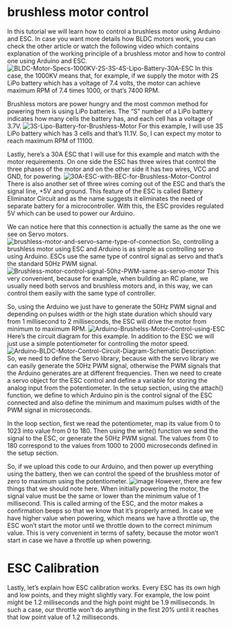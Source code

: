 # brushless motor control
In this tutorial we will learn how to control a brushless motor using Arduino and ESC. In case you want more details how BLDC motors work, you can check the other article or watch the following video which contains explanation of the working principle of a brushless motor and how to control one using Arduino and ESC.
![BLDC-Motor-Specs-1000KV-2S-3S-4S-Lipo-Battery-30A-ESC](https://user-images.githubusercontent.com/107868927/182331797-d732a08a-720e-4d3f-9b39-150459d98832.JPG)
In this case, the 1000KV means that, for example, if we supply the motor with 2S LiPo battery which has a voltage of 7.4 volts, the motor can achieve maximum RPM of 7.4 times 1000, or that’s 7400 RPM.

Brushless motors are power hungry and the most common method for powering them is using LiPo batteries. The “S” number of a LiPo battery indicates how many cells the battery has, and each cell has a voltage of 3.7V.
![3S-Lipo-Battery-for-Brushless-Motor](https://user-images.githubusercontent.com/107868927/182332183-554c146e-f12c-4e3c-a340-630d4958ec00.JPG)
For this example, I will use 3S LiPo battery which has 3 cells and that’s 11.1V. So, I can expect my motor to reach maximum RPM of 11100.

Lastly, here’s a 30A ESC that I will use for this example and match with the motor requirements. On one side the ESC has three wires that control the three phases of the motor and on the other side it has two wires, VCC and GND, for powering.
![30A-ESC-with-BEC-for-Brushless-Motor-Control](https://user-images.githubusercontent.com/107868927/182332492-dfa5f5cf-6070-482c-b56e-6ea81742927f.JPG)
There is also another set of three wires coming out of the ESC and that’s the signal line, +5V and ground. This feature of the ESC is called Battery Eliminator Circuit and as the name suggests it eliminates the need of separate battery for a microcontroller. With this, the ESC provides regulated 5V which can be used to power our Arduino.

We can notice here that this connection is actually the same as the one we see on Servo motors.
![brushless-motor-and-servo-same-type-of-connection](https://user-images.githubusercontent.com/107868927/182332709-b4edf2ce-3f10-460e-b9bb-71116969ab69.JPG)
So, controlling a brushless motor using ESC and Arduino is as simple as controlling servo using Arduino. ESCs use the same type of control signal as servo and that’s the standard 50Hz PWM signal.
![Brushless-motor-control-signal-50hz-PWM-same-as-servo-motor](https://user-images.githubusercontent.com/107868927/182332872-56fff617-2fb4-4a9d-bc0b-9f7d5f2b98b0.JPG)
This very convenient, because for example, when building an RC plane, we usually need both servos and brushless motors and, in this way, we can control them easily with the same type of controller.

So, using the Arduino we just have to generate the 50Hz PWM signal and depending on pulses width or the high state duration which should vary from 1 millisecond to 2 milliseconds, the ESC will drive the motor from minimum to maximum RPM.
![Arduino-Brushelss-Motor-Control-using-ESC](https://user-images.githubusercontent.com/107868927/182333216-3e54fa6b-c81a-4631-bc59-bf2b2a669b55.JPG)
Here’s the circuit diagram for this example. In addition to the ESC we will just use a simple potentiometer for controlling the motor speed.
![Arduino-BLDC-Motor-Control-Circuit-Diagram-Schematic](https://user-images.githubusercontent.com/107868927/182333406-d819fcc4-a134-4d0d-8a76-ecec12157527.JPG)
Description: So, we need to define the Servo library, because with the servo library we can easily generate the 50Hz PWM signal, otherwise the PWM signals that the Arduino generates are at different frequencies. Then we need to create a servo object for the ESC control and define a variable for storing the analog input from the potentiometer. In the setup section, using the attach() function, we define to which Arduino pin is the control signal of the ESC connected and also define the minimum and maximum pulses width of the PWM signal in microseconds.

In the loop section, first we read the potentiometer, map its value from 0 to 1023 into value from 0 to 180. Then using the write() function we send the signal to the ESC, or generate the 50Hz PWM signal. The values from 0 to 180 correspond to the values from 1000 to 2000 microseconds defined in the setup section.

So, if we upload this code to our Arduino, and then power up everything using the battery, then we can control the speed of the brushless motor of zero to maximum using the potentiometer.
![image](https://user-images.githubusercontent.com/107868927/182333978-b6265441-7a14-47aa-8f15-d6496be42062.png)
However, there are few things that we should note here. When initially powering the motor, the signal value must be the same or lower than the minimum value of 1 millisecond. This is called arming of the ESC, and the motor makes a confirmation beeps so that we know that it’s properly armed. In case we have higher value when powering, which means we have a throttle up, the ESC won’t start the motor until we throttle down to the correct minimum value. This is very convenient in terms of safety, because the motor won’t start in case we have a throttle up when powering.
# ESC Calibration
Lastly, let’s explain how ESC calibration works. Every ESC has its own high and low points, and they might slightly vary. For example, the low point might be 1.2 milliseconds and the high point might be 1.9 milliseconds. In such a case, our throttle won’t do anything in the first 20% until it reaches that low point value of 1.2 milliseconds.
